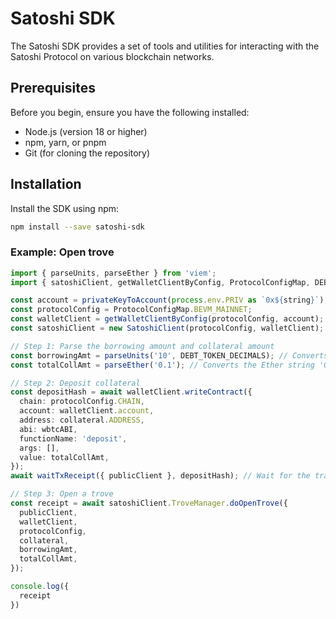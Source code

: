 # Satoshi SDK

The Satoshi SDK provides a set of tools and utilities for interacting with the Satoshi Protocol on various blockchain networks.

## Prerequisites

Before you begin, ensure you have the following installed:
- Node.js (version 18 or higher)
- npm, yarn, or pnpm
- Git (for cloning the repository)

## Installation

Install the SDK using npm:

```bash
npm install --save satoshi-sdk
```

### Example: Open trove
```typescript
import { parseUnits, parseEther } from 'viem';
import { satoshiClient, getWalletClientByConfig, ProtocolConfigMap, DEBT_TOKEN_DECIMALS, wbtcABI, waitTxReceipt } from 'satoshi-sdk';

const account = privateKeyToAccount(process.env.PRIV as `0x${string}`);
const protocolConfig = ProtocolConfigMap.BEVM_MAINNET;
const walletClient = getWalletClientByConfig(protocolConfig, account);
const satoshiClient = new SatoshiClient(protocolConfig, walletClient);

// Step 1: Parse the borrowing amount and collateral amount
const borrowingAmt = parseUnits('10', DEBT_TOKEN_DECIMALS); // Converts the string '10' into a BigNumber using the specified number of decimals
const totalCollAmt = parseEther('0.1'); // Converts the Ether string '0.1' to its Wei equivalent as a BigNumber

// Step 2: Deposit collateral
const depositHash = await walletClient.writeContract({
  chain: protocolConfig.CHAIN,
  account: walletClient.account,
  address: collateral.ADDRESS,
  abi: wbtcABI,
  functionName: 'deposit',
  args: [],
  value: totalCollAmt,
});
await waitTxReceipt({ publicClient }, depositHash); // Wait for the transaction to be confirmed

// Step 3: Open a trove
const receipt = await satoshiClient.TroveManager.doOpenTrove({
  publicClient,
  walletClient,
  protocolConfig,
  collateral,
  borrowingAmt,
  totalCollAmt,
});

console.log({
  receipt
})
```